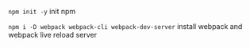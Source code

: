 `npm init -y` init npm


`npm i -D webpack webpack-cli webpack-dev-server` install webpack and webpack live reload server